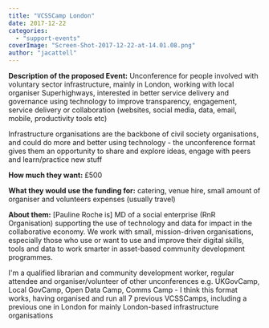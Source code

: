 ```yaml
---
title: "VCSSCamp London"
date: 2017-12-22
categories: 
  - "support-events"
coverImage: "Screen-Shot-2017-12-22-at-14.01.08.png"
author: "jacattell"
---
```


**Description of the proposed Event:** Unconference for people involved with voluntary sector infrastructure, mainly in London, working with local organiser Superhighways, interested in better service delivery and governance using technology to improve transparency, engagement, service delivery or collaboration (websites, social media, data, email, mobile, productivity tools etc)

Infrastructure organisations are the backbone of civil society organisations, and could do more and better using technology - the unconference format gives them an opportunity to share and explore ideas, engage with peers and learn/practice new stuff

**How much they want:** £500

**What they would use the funding for:** catering, venue hire, small amount of organiser and volunteers expenses (usually travel)

**About them:** \[Pauline Roche is\] MD of a social enterprise (RnR Organisation) supporting the use of technology and data for impact in the collaborative economy. We work with small, mission-driven organisations, especially those who use or want to use and improve their digital skills, tools and data to work smarter in asset-based community development programmes.

I'm a qualified librarian and community development worker, regular attendee and organiser/volunteer of other unconferences e.g. UKGovCamp, Local GovCamp, Open Data Camp, Comms Camp - I think this format works, having organised and run all 7 previous VCSSCamps, including a previous one in London for mainly London-based infrastructure organisations
